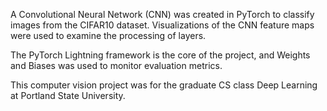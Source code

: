 A Convolutional Neural Network (CNN) was created in PyTorch to classify images from the CIFAR10 dataset. Visualizations of the CNN feature maps were used to examine the processing of layers. 

The PyTorch Lightning framework is the core of the project, and Weights and Biases was used to monitor evaluation metrics.

This computer vision project was for the graduate CS class Deep Learning at Portland State University. 